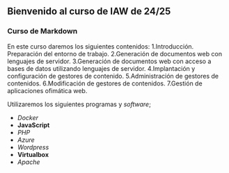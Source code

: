 ## Bienvenido al curso de IAW de 24/25
### Curso de Markdown
En este curso daremos los siguientes contenidos:
1.Introducción. Preparación del entorno de trabajo.
2.Generación de documentos web con lenguajes de servidor.
3.Generación de documentos web con acceso a bases de datos
utilizando lenguajes de servidor.
4.Implantación y configuración de gestores de contenido.
5.Administración de gestores de contenidos.
6.Modificación de gestores de contenidos.
7.Gestión de aplicaciones ofimática web.

Utilizaremos los siguientes programas y *software*;
- *Docker*
- **JavaScript**
- *PHP*
- *Azure*
- *Wordpress*
- **Virtualbox**
- *Apache*
  
